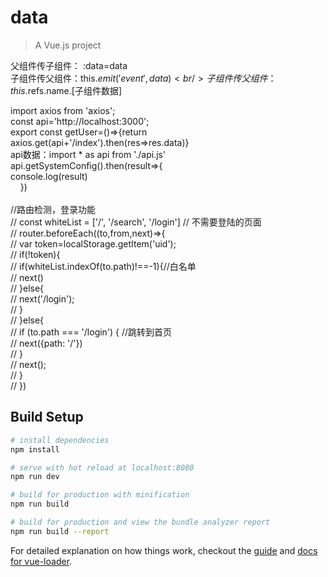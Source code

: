 # data

> A Vue.js project

父组件传子组件： :data=data  <br/>
子组件传父组件：this.$emit('event',data)<br/>
子组件传父组件：this.$refs.name.[子组件数据]<br/>


import axios from 'axios';<br/>
const api='http://localhost:3000';<br/>
export const getUser=()=>{return axios.get(api+'/index').then(res=>res.data)}<br/>
api数据：import * as api from './api.js'<br/>
  api.getSystemConfig().then(result=>{<br/>
        console.log(result)<br/>
      })<br/>
<br/>
//路由检测，登录功能<br/>
// const whiteList = ['/', '/search', '/login'] // 不需要登陆的页面<br/>
// router.beforeEach((to,from,next)=>{<br/>
//   var token=localStorage.getItem('uid');<br/>
//   if(!token){<br/>
//     if(whiteList.indexOf(to.path)!==-1){//白名单<br/>
//       next()<br/>
//     }else{<br/>
//       next('/login');<br/>
//     }<br/>
//   }else{<br/>
//     if (to.path === '/login') { //跳转到首页<br/>
//       next({path: '/'})<br/>
//     }<br/>
//     next();<br/>
//   }<br/>
// })<br/>

## Build Setup<br/>

``` bash
# install dependencies
npm install

# serve with hot reload at localhost:8080
npm run dev

# build for production with minification
npm run build

# build for production and view the bundle analyzer report
npm run build --report
```

For detailed explanation on how things work, checkout the [guide](http://vuejs-templates.github.io/webpack/) and [docs for vue-loader](http://vuejs.github.io/vue-loader).
